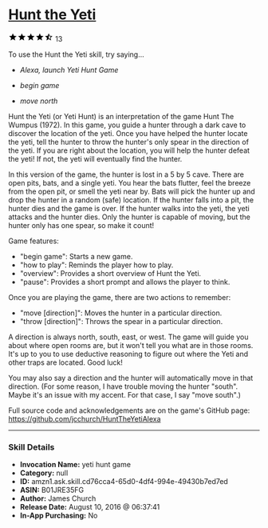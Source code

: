 # [Hunt the Yeti](http://alexa.amazon.com/#skills/amzn1.ask.skill.cd76cca4-65d0-4df4-994e-49430b7ed7ed)
![4.6 stars](../../images/ic_star_black_18dp_1x.png)![4.6 stars](../../images/ic_star_black_18dp_1x.png)![4.6 stars](../../images/ic_star_black_18dp_1x.png)![4.6 stars](../../images/ic_star_black_18dp_1x.png)![4.6 stars](../../images/ic_star_half_black_18dp_1x.png) 13

To use the Hunt the Yeti skill, try saying...

* *Alexa, launch Yeti Hunt Game*

* *begin game*

* *move north*

Hunt the Yeti (or Yeti Hunt) is an interpretation of the game Hunt The Wumpus (1972). In this game, you guide a hunter through a dark cave to discover the location of the yeti. Once you have helped the hunter locate the yeti, tell the hunter to throw the hunter's only spear in the direction of the yeti. If you are right about the location, you will help the hunter defeat the yeti! If not, the yeti will eventually find the hunter.

In this version of the game, the hunter is lost in a 5 by 5 cave. There are open pits, bats, and a single yeti. You hear the bats flutter, feel the breeze from the open pit, or smell the yeti near by. Bats will pick the hunter up and drop the hunter in a random (safe) location. If the hunter falls into a pit, the hunter dies and the game is over. If the hunter walks into the yeti, the yeti attacks and the hunter dies. Only the hunter is capable of moving, but the hunter only has one spear, so make it count!

Game features:
- "begin game": Starts a new game.
- "how to play": Reminds the player how to play.
- "overview": Provides a short overview of Hunt the Yeti.
- "pause": Provides a short prompt and allows the player to think.

Once you are playing the game, there are two actions to remember:

- "move [direction]": Moves the hunter in a particular direction.
- "throw [direction]": Throws the spear in a particular direction.

A direction is always north, south, east, or west. The game will guide you about where open rooms are, but it won't tell you what are in those rooms. It's up to you to use deductive reasoning to figure out where the Yeti and other traps are located. Good luck!

You may also say a direction and the hunter will automatically move in that direction. (For some reason, I have trouble moving the hunter "south". Maybe it's an issue with my accent. For that case, I say "move south".)

Full source code and acknowledgements are on the game's GitHub page:
https://github.com/jcchurch/HuntTheYetiAlexa

***

### Skill Details

* **Invocation Name:** yeti hunt game
* **Category:** null
* **ID:** amzn1.ask.skill.cd76cca4-65d0-4df4-994e-49430b7ed7ed
* **ASIN:** B01JRE35FG
* **Author:** James Church
* **Release Date:** August 10, 2016 @ 06:37:41
* **In-App Purchasing:** No
